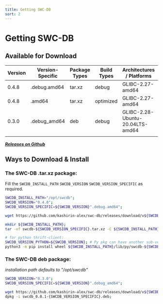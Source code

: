 ```yaml
---
title: Getting SWC-DB
sort: 2
---
```


# Getting SWC-DB

## Available for Download 

|   Version   |   Version-Specific    |  Package Types    |     Build Types   | Architectures / Platforms             | Link           |
|     ---     |          ---          |       ---         |        ---        |     ---                               |  ---           |
| 0.4.8       | .debug.amd64          | tar.xz            | debug             |   GLIBC-2.27-amd64                    | [download](https://github.com/kashirin-alex/swc-db/releases/download/v0.4.8/swcdb-0.4.8.debug.amd64.tar.xz) |
| 0.4.8       | .amd64                | tar.xz            | optimized         |   GLIBC-2.27-amd64                    | [download](https://github.com/kashirin-alex/swc-db/releases/download/v0.4.8/swcdb-0.4.8.amd64.tar.xz) |
| 0.3.0       | .debug_amd64          | deb               | debug             |   GLIBC-2.28-Ubuntu-20.04LTS-amd64    | [download](https://github.com/kashirin-alex/swc-db/releases/download/v0.3.0/swcdb_0.0.1-0.3.0.debug_amd64.deb) |
|             |                       |                   |                   |                                       |                 |


_**[Releases on Github](https://github.com/kashirin-alex/swc-db/releases)**_




## Ways to Download & Install


### The SWC-DB .tar.xz package:

Fill the ```SWCDB_INSTALL_PATH``` ```SWCDB_VERSION``` ```SWCDB_VERSION_SPECIFIC``` as required.

```bash
SWCDB_INSTALL_PATH="/opt/swcdb";
SWCDB_VERSION="0.4.8";
SWCDB_VERSION_SPECIFIC=${SWCDB_VERSION}".debug.amd64";

wget https://github.com/kashirin-alex/swc-db/releases/download/v${SWCDB_VERSION}/swcdb-${SWCDB_VERSION_SPECIFIC}.tar.xz;

mkdir ${SWCDB_INSTALL_PATH};
tar -xf swcdb-${SWCDB_VERSION_SPECIFIC}.tar.xz -C ${SWCDB_INSTALL_PATH};

# for python thrift-client:
SWCDB_VERSION_PYTHON=${SWCDB_VERSION}; # Py pkg can have another sub-version ".#"
python3 -m pip install wheel ${SWCDB_INSTALL_PATH}/lib/py/swcdb-${SWCDB_VERSION_PYTHON}.tar.gz;

```


### The SWC-DB deb package:

_installation path defaults to "/opt/swcdb"_

```bash
SWCDB_VERSION="0.3.0";
SWCDB_VERSION_SPECIFIC=${SWCDB_VERSION}".debug_amd64";

wget https://github.com/kashirin-alex/swc-db/releases/download/v${SWCDB_VERSION}/swcdb_0.0.1-${SWCDB_VERSION_SPECIFIC}.deb;
dpkg -i swcdb_0.0.1-{SWCDB_VERSION_SPECIFIC}.deb;

```
